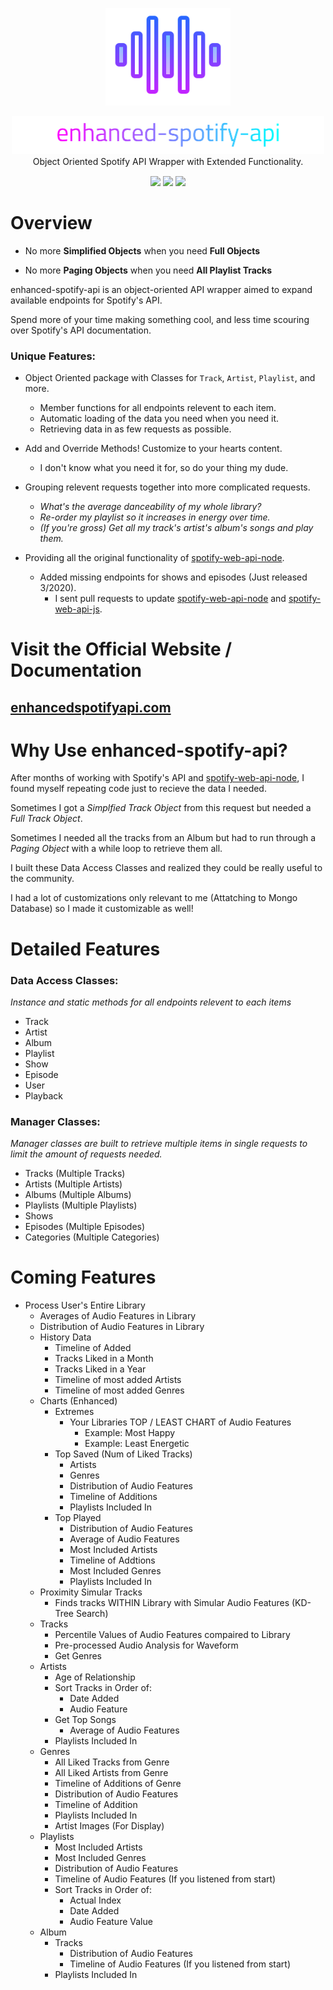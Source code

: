 <p align="center">
    <img width="200px" src="https://raw.githubusercontent.com/andyruwruw/enhanced-spotify-api/master/documentation/logo.svg?sanitize=true"/>
</p>
<p align="center" style="margin-bottom: 0px;">
    <img width="500px" src="https://raw.githubusercontent.com/andyruwruw/enhanced-spotify-api/master/documentation/title.svg?sanitize=true"/>
</p>
<p align="center" style="margin-top: 0px">Object Oriented Spotify API Wrapper with Extended Functionality.<p>
<p align="center" style="margin: 0 auto; margin-top: 15px; max-width: 600px">
    <a href="https://melophile.org"><img src="https://img.shields.io/npm/v/enhanced-spotify-api?color=%23d400b0"></a>
    <a href="#"><img src="https://img.shields.io/npm/dt/enhanced-spotify-api?color=%238514e0"/></a>
    <a href="https://melophile.org"><img src="https://img.shields.io/github/issues-raw/andyruwruw/enhanced-spotify-api?color=%2300b4d4"></a>
</p>



# Overview

- No more **Simplified Objects** when you need **Full Objects**

- No more **Paging Objects** when you need **All Playlist Tracks**

enhanced-spotify-api is an object-oriented API wrapper aimed to expand available endpoints for Spotify's API.

Spend more of your time making something cool, and less time scouring over Spotify's API documentation.

### Unique Features:

- Object Oriented package with Classes for `Track`, `Artist`, `Playlist`, and more.
    - Member functions for all endpoints relevent to each item.
    - Automatic loading of the data you need when you need it. 
    - Retrieving data in as few requests as possible.

- Add and Override Methods! Customize to your hearts content. 
    - I don't know what you need it for, so do your thing my dude.

- Grouping relevent requests together into more complicated requests.
    - *What's the average danceability of my whole library?*
    - *Re-order my playlist so it increases in energy over time.*
    - *(If you're gross) Get all my track's artist's album's songs and play them.*

- Providing all the original functionality of [spotify-web-api-node](https://github.com/thelinmichael/spotify-web-api-node).
    - Added missing endpoints for shows and episodes (Just released 3/2020). 
        - I sent pull requests to update [spotify-web-api-node](https://github.com/thelinmichael/spotify-web-api-node) and [spotify-web-api-js](https://github.com/JMPerez/spotify-web-api-js).

# Visit the Official Website / Documentation

## [enhancedspotifyapi.com](http://enhancedspotifyapi.com)

# Why Use enhanced-spotify-api?

After months of working with Spotify's API and [spotify-web-api-node](https://github.com/thelinmichael/spotify-web-api-node), I found myself repeating code just to recieve the data I needed.

Sometimes I got a *Simplfied Track Object* from this request but needed a *Full Track Object*. 

Sometimes I needed all the tracks from an Album but had to run through a *Paging Object* with a while loop to retrieve them all.

I built these Data Access Classes and realized they could be really useful to the community. 

I had a lot of customizations only relevant to me (Attatching to Mongo Database) so I made it customizable as well!

# Detailed Features

### Data Access Classes:

*Instance and static methods for all endpoints relevent to each items*

- Track
- Artist
- Album
- Playlist
- Show
- Episode
- User
- Playback


### Manager Classes:

*Manager classes are built to retrieve multiple items in single requests to limit the amount of requests needed.*

- Tracks (Multiple Tracks) 
- Artists (Multiple Artists)
- Albums (Multiple Albums)
- Playlists (Multiple Playlists)
- Shows
- Episodes (Multiple Episodes)
- Categories (Multiple Categories)


# Coming Features
- Process User's Entire Library
    - Averages of Audio Features in Library
    - Distribution of Audio Features in Library
    - History Data
        - Timeline of Added
        - Tracks Liked in a Month
        - Tracks Liked in a Year
        - Timeline of most added Artists
        - Timeline of most added Genres
    - Charts (Enhanced)
        - Extremes
            - Your Libraries TOP / LEAST CHART of Audio Features
                - Example: Most Happy
                - Example: Least Energetic
        - Top Saved (Num of Liked Tracks) 
            - Artists
            - Genres
            - Distribution of Audio Features
            - Timeline of Additions
            - Playlists Included In
        - Top Played
            - Distribution of Audio Features
            - Average of Audio Features
            - Most Included Artists
            - Timeline of Addtions
            - Most Included Genres
            - Playlists Included In
    - Proximity Simular Tracks
        - Finds tracks WITHIN Library with Simular Audio Features (KD-Tree Search)
    - Tracks
        - Percentile Values of Audio Features compaired to Library
        - Pre-processed Audio Analysis for Waveform
        - Get Genres
    - Artists
        - Age of Relationship
        - Sort Tracks in Order of:
            - Date Added
            - Audio Feature
        - Get Top Songs
            - Average of Audio Features
        - Playlists Included In
    - Genres
        - All Liked Tracks from Genre
        - All Liked Artists from Genre
        - Timeline of Additions of Genre
        - Distribution of Audio Features
        - Timeline of Addition
        - Playlists Included In
        - Artist Images (For Display)
    - Playlists
        - Most Included Artists
        - Most Included Genres
        - Distribution of Audio Features
        - Timeline of Audio Features (If you listened from start)
        - Sort Tracks in Order of:
            - Actual Index
            - Date Added
            - Audio Feature Value
    - Album
        - Tracks
            - Distribution of Audio Features
            - Timeline of Audio Features (If you listened from start)
        - Playlists Included In
